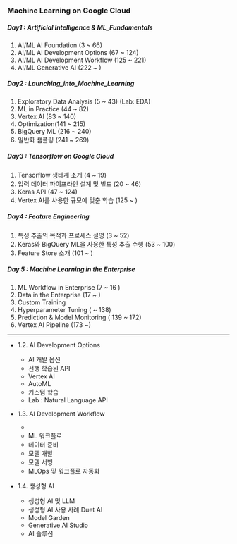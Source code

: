 ### Machine Learning on Google Cloud

##### Day1 : Artificial Intelligence & ML_Fundamentals

1. AI/ML AI Foundation (3 ~ 66)
2. AI/ML AI Development Options (67 ~ 124)
3. AI/ML AI Development Workflow (125 ~ 221)
4. AI/ML Generative AI (222 ~ )

##### Day2 : Launching_into_Machine_Learning

1. Exploratory Data Analysis (5 ~ 43) (Lab: EDA)
2. ML in Practice (44 ~ 82)
3. Vertex AI (83 ~ 140)
4. Optimization(141 ~ 215)
5. BigQuery ML (216 ~ 240)
6. 일반화 샘플링 (241 ~ 269)

##### Day3 : Tensorflow on Google Cloud

1. Tensorflow 생태계 소개 (4 ~ 19)
2. 입력 데이터 파이프라인 설계 및 빌드 (20 ~ 46)
3. Keras API (47 ~ 124)
4. Vertex AI를 사용한 규모에 맞춘 학습 (125 ~ )

##### Day4 : Feature Engineering

1. 특성 추출의 목적과 프로세스 설명 (3 ~ 52)
2. Keras와 BigQuery ML을 사용한 특성 추출 수행 (53 ~ 100)
3. Feature Store 소개 (101 ~ )

##### Day 5 : Machine Learning in the Enterprise

1. ML Workflow in Enterprise (7 ~ 16 )
2. Data in the Enterprise (17 ~ )
3. Custom Training
4. Hyperparameter Tuning ( ~ 138)
5. Prediction & Model Monitoring ( 139 ~ 172)
6. Vertex AI Pipeline (173 ~)


---

- 1.2. AI Development Options

  - AI 개발 옵션
  - 선행 학습된 API
  - Vertex AI
  - AutoML
  - 커스텀 학습
  - Lab : Natural Language API

- 1.3. AI Development Workflow

  -
  - ML 워크플로
  - 데이터 준비
  - 모델 개발
  - 모델 서빙
  - MLOps 및 워크플로 자동화

- 1.4. 생성형 AI
  - 생성형 AI 및 LLM
  - 생성형 AI 사용 사례:Duet AI
  - Model Garden
  - Generative AI Studio
  - AI 솔루션
